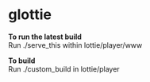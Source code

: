 # glottie

<b>To run the latest build</b><br />
Run ./serve_this within lottie/player/www

<b>To build</b><br />
Run ./custom_build in lottie/player
<br />

